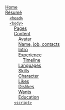 [Home](Home)  
[Résumé](Résumé)  
&emsp;[`<head>`](Résumé#head)  
&emsp;[`<body>`](Résumé#body)  
&emsp;&emsp;[Pages](Résumé#pages)  
&emsp;&emsp;[Content](Résumé#content)  
&emsp;&emsp;&emsp;[Avatar](Résumé#avatar)  
&emsp;&emsp;&emsp;[Name, job, contacts](Résumé#name-job-contacts)  
&emsp;&emsp;&emsp;[Intro](Résumé#intro)  
&emsp;&emsp;&emsp;[Experience](Résumé#experience)  
&emsp;&emsp;&emsp;&emsp;[Timeline](Résumé#timeline)  
&emsp;&emsp;&emsp;[Languages](Résumé#languages)  
&emsp;&emsp;&emsp;[Skills](Résumé#skills)  
&emsp;&emsp;&emsp;[Character](Résumé#character)  
&emsp;&emsp;&emsp;[Likes](Résumé#likes)  
&emsp;&emsp;&emsp;[Dislikes](Résumé#dislikes)  
&emsp;&emsp;&emsp;[Wants](Résumé#wants)  
&emsp;&emsp;&emsp;[Education](Résumé#education)  
&emsp;&emsp;[`<script>`](Résumé#script)  